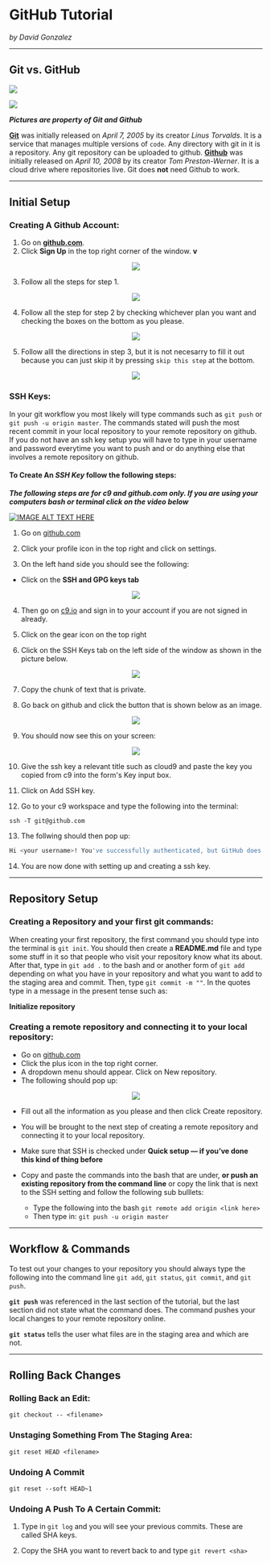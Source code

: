 # GitHub Tutorial

_by David Gonzalez_

---
## Git vs. GitHub

<p allign="center">
  <img src="images-for-github-tutorial/Git.png">
</p>

<p allign="center">
  <img src="images-for-github-tutorial/Github.jpg">
</p>
  

_**Pictures are property of Git and Github**_  

[**Git**](https://git-scm.com/) was initially released on _April 7, 2005_ by its creator _Linus Torvalds_. It is a service that manages multiple versions of `code`. Any directory with git in it is a repository. Any git repository can be uploaded to github. [**Github**](https://github.com) was initially released on _April 10, 2008_ by its creator _Tom Preston-Werner_. It is a cloud drive where repositories live. Git does **not** need Github to work.



---
## Initial Setup

### Creating A Github Account:
1. Go on [**github.com**](https://github.com).
2. Click **Sign Up** in the top right corner of the window. **v**

<p align="center">
  <img src ="images-for-github-tutorial/sign-in-or-sign-up.PNG">
</p>

3. Follow all the steps for step 1.

<p align="center">
  <img src ="images-for-github-tutorial/step1-signup.png">
</p>

4. Follow all the step for step 2 by checking whichever plan you want and checking the boxes on the bottom as you please.

<p align="center">
  <img src ="images-for-github-tutorial/step2.PNG">
</p>

5. Follow alll the directions in step 3, but it is not necesarry to fill it out because you can just skip it by pressing `skip this step` at the bottom.

<p align="center">
  <img src ="images-for-github-tutorial/step3.PNG">
</p>

### SSH Keys:

In your git workflow you most likely will type commands such as `git push` or `git push -u origin master`. The commands stated will push the most recent commit in your local repository to your remote repository on github. If you do not have an ssh key setup you will have to type in your username and password everytime you want to push and or do anything else that involves a remote repository on github.  

#### **To Create An _SSH Key_ follow the following steps:**
**_The following steps are for c9 and github.com only. If you are using your computers bash or terminal click on the video below_**

[![IMAGE ALT TEXT HERE](http://img.youtube.com/vi/H5qNpRGB7Qw/0.jpg)](https://www.youtube.com/watch?v=H5qNpRGB7Qw)


1. Go on [github.com](https://github.com)

2. Click your profile icon in the top right and click on settings.

3. On the left hand side you should see the following:
* Click on the **SSH and GPG keys tab**

<p align="center">
  <img src ="images-for-github-tutorial/github-ssh.PNG">
</p>

4. Then go on [c9.io](https://c9.io) and sign in to your account if you are not signed in already.

5. Click on the gear icon on the top right

6. Click on the SSH Keys tab on the left side of the window as shown in the picture below.

<p align="center">
  <img src ="images-for-github-tutorial/c9-ssh.PNG">
</p>

7. Copy the chunk of text that is private.

8. Go back on github and click the button that is shown below as an image.

<p align="center">
  <img src ="images-for-github-tutorial/new-ssh-key-github.PNG">
</p>
  
9. You should now see this on your screen:

<p align="center">
  <img src ="images-for-github-tutorial/ssh-key-form-github.PNG">
</p>
  
10. Give the ssh key a relevant title such as cloud9 and paste the key you copied from c9 into the form's Key input box.

11. Click on Add SSH key.

12. Go to your c9 workspace and type the following into the terminal:  

`ssh -T git@github.com`

13. The follwing should then pop up:

```bash
Hi <your username>! You've successfully authenticated, but GitHub does not provide shell access._
```

14. You are now done with setting up and creating a ssh key.

---
## Repository Setup

### Creating a Repository and your first git commands:

When creating your first repository, the first command you should type into the terminal is `git init`. You should then create a **README.md** file and type some stuff in it so that people who visit your repository know what its about. After that, type in `git add .` to the bash and or another form of `git add` depending on what you have in your repository and what you want to add to the staging area and commit. Then, type `git commit -m ""`. In the quotes type in a message in the present tense such as:  

**Initialize repository**

### Creating a remote repository and connecting it to your local repository:

* Go on [github.com](https://github.com)
* Click the plus icon in the top right corner.
* A dropdown menu should appear. Click on New repository.
* The following should pop up:

<p align="center">
  <img src ="images-for-github-tutorial/remote-repository-step1-github.PNG">
</p>

* Fill out all the information as you please and then click Create repository.

* You will be brought to the next step of creating a remote repository and connecting it to your local repository.

* Make sure that SSH is checked under **Quick setup — if you’ve done this kind of thing before**

* Copy and paste the commands into the bash that are under, **or push an existing repository from the command line** or copy the link that is next to the SSH setting and follow the following sub bulllets:
  * Type the following into the bash `git remote add origin <link here>`
  * Then type in: `git push -u origin master`

---
## Workflow & Commands

To test out your changes to your repository you should always type the following into the command line `git add`, `git status`, `git commit`, and `git push`.  

**`git push`** was referenced in the last section of the tutorial, but the last section did not state what the command does. The command pushes your local changes to your remote repository online.  

**`git status`** tells the user what files are in the staging area and which are not.

---
## Rolling Back Changes

### Rolling Back an Edit:

`git checkout -- <filename>`

### Unstaging Something From The Staging Area:

`git reset HEAD <filename>`

### Undoing A Commit

`git reset --soft HEAD~1`

### Undoing A Push To A Certain Commit:

1. Type in `git log` and you will see your previous commits. These are called SHA keys.

2. Copy the SHA you want to revert back to and type `git revert <sha>`